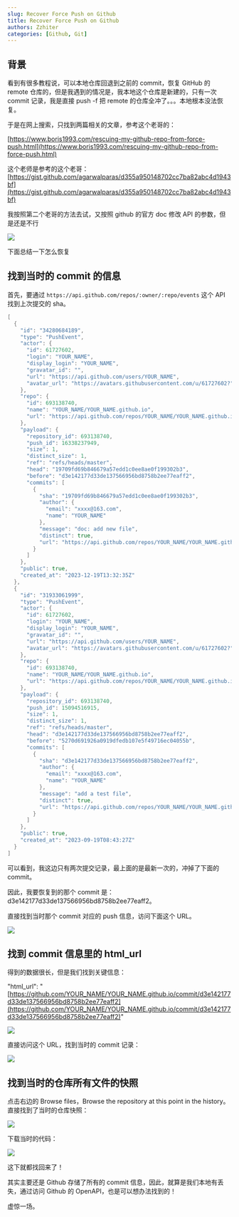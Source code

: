 ```yaml
---
slug: Recover Force Push on Github
title: Recover Force Push on Github
authors: Zzhiter
categories: [Github, Git]
---
```


## 背景

看到有很多教程说，可以本地仓库回退到之前的 commit，恢复 GitHub 的 remote 仓库的，但是我遇到的情况是，我本地这个仓库是新建的，只有一次 commit 记录，我是直接 push -f 把 remote 的仓库全冲了。。。本地根本没法恢复。

于是在网上搜索，只找到两篇相关的文章，参考这个老哥的：

[https://www.boris1993.com/rescuing-my-github-repo-from-force-push.html](https://www.boris1993.com/rescuing-my-github-repo-from-force-push.html)

这个老师是参考的这个老哥：[https://gist.github.com/agarwalparas/d355a950148702cc7ba82abc4d1943bf](https://gist.github.com/agarwalparas/d355a950148702cc7ba82abc4d1943bf)

我按照第二个老哥的方法去试，又按照 github 的官方 doc 修改 API 的参数，但是还是不行

![](/images/YZLEb5438oLBJvxpO8hcXH2OnbA.png)

下面总结一下怎么恢复

## 找到当时的 commit 的信息

首先，要通过 `https://api.github.com/repos/:owner/:repo/events` 这个 API 找到上次提交的 sha。

```go
[
  {
    "id": "34280684189",
    "type": "PushEvent",
    "actor": {
      "id": 61727602,
      "login": "YOUR_NAME",
      "display_login": "YOUR_NAME",
      "gravatar_id": "",
      "url": "https://api.github.com/users/YOUR_NAME",
      "avatar_url": "https://avatars.githubusercontent.com/u/61727602?"
    },
    "repo": {
      "id": 693138740,
      "name": "YOUR_NAME/YOUR_NAME.github.io",
      "url": "https://api.github.com/repos/YOUR_NAME/YOUR_NAME.github.io"
    },
    "payload": {
      "repository_id": 693138740,
      "push_id": 16338237949,
      "size": 1,
      "distinct_size": 1,
      "ref": "refs/heads/master",
      "head": "19709fd69b846679a57edd1c0ee8ae0f199302b3",
      "before": "d3e142177d33de137566956bd8758b2ee77eaff2",
      "commits": [
        {
          "sha": "19709fd69b846679a57edd1c0ee8ae0f199302b3",
          "author": {
            "email": "xxxx@163.com",
            "name": "YOUR_NAME"
          },
          "message": "doc: add new file",
          "distinct": true,
          "url": "https://api.github.com/repos/YOUR_NAME/YOUR_NAME.github.io/commits/19709fd69b846679a57edd1c0ee8ae0f199302b3"
        }
      ]
    },
    "public": true,
    "created_at": "2023-12-19T13:32:35Z"
  },
  {
    "id": "31933061999",
    "type": "PushEvent",
    "actor": {
      "id": 61727602,
      "login": "YOUR_NAME",
      "display_login": "YOUR_NAME",
      "gravatar_id": "",
      "url": "https://api.github.com/users/YOUR_NAME",
      "avatar_url": "https://avatars.githubusercontent.com/u/61727602?"
    },
    "repo": {
      "id": 693138740,
      "name": "YOUR_NAME/YOUR_NAME.github.io",
      "url": "https://api.github.com/repos/YOUR_NAME/YOUR_NAME.github.io"
    },
    "payload": {
      "repository_id": 693138740,
      "push_id": 15094516915,
      "size": 1,
      "distinct_size": 1,
      "ref": "refs/heads/master",
      "head": "d3e142177d33de137566956bd8758b2ee77eaff2",
      "before": "5270d691926a0919dfedb107e5f49716ec04055b",
      "commits": [
        {
          "sha": "d3e142177d33de137566956bd8758b2ee77eaff2",
          "author": {
            "email": "xxxx@163.com",
            "name": "YOUR_NAME"
          },
          "message": "add a test file",
          "distinct": true,
          "url": "https://api.github.com/repos/YOUR_NAME/YOUR_NAME.github.io/commits/d3e142177d33de137566956bd8758b2ee77eaff2"
        }
      ]
    },
    "public": true,
    "created_at": "2023-09-19T08:43:27Z"
  }
]
```

可以看到，我这边只有两次提交记录，最上面的是最新一次的，冲掉了下面的 commit。

因此，我要恢复到的那个 commit 是：d3e142177d33de137566956bd8758b2ee77eaff2。

直接找到当时那个 commit 对应的 push 信息，访问下面这个 URL。

![](/images/IjPjbnBlLor0zCx5zmNctVPDng4.png)

## 找到 commit 信息里的 html_url

得到的数据很长，但是我们找到关键信息：

"html_url": "[https://github.com/YOUR_NAME/YOUR_NAME.github.io/commit/d3e142177d33de137566956bd8758b2ee77eaff2](https://github.com/YOUR_NAME/YOUR_NAME.github.io/commit/d3e142177d33de137566956bd8758b2ee77eaff2)"

![](/images/UFu3b1LTMoQONYxm4fxcBjRWn3b.png)

直接访问这个 URL，找到当时的 commit 记录：

![](/images/KSAkboDLXo61Oqx8FpHc2YRFnyc.png)

## 找到当时的仓库所有文件的快照

点击右边的 Browse files，Browse the repository at this point in the history。直接找到了当时的仓库快照：

![](/images/M7UDbuXNBoq1JQx26NMcku0Cnsg.png)

下载当时的代码：

![](/images/Kb1JbgJFXoyi1Vxyx4YcpckvnVc.png)

这下就都找回来了！

其实主要还是 Github 存储了所有的 commit 信息，因此，就算是我们本地有丢失，通过访问 Github 的 OpenAPI，也是可以想办法找到的！

虚惊一场。
